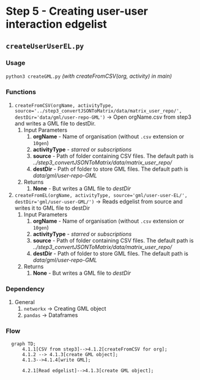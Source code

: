 # Step 5 - Creating user-user interaction edgelist

## `createUserUserEL.py`

### Usage

`python3 createGML.py` _(with createFromCSV(org, activity) in main)_

### Functions

1. `createFromCSV(orgName, activityType, source='../step3_convertJSONToMatrix/data/matrix_user_repo/', destDir='data/gml/user-repo-GML')` -> Open orgName.csv from step3 and writes a GML file to destDir.
   1. Input Parameters
      1. **orgName** - Name of organisation (without `.csv` extension or `10gen`)
      2. **activityType** - _starred_ or _subscriptions_
      3. **source** - Path of folder containing CSV files. The default path is _../step3_convertJSONToMatrix/data/matrix_user_repo/_
      4. **destDir** - Path of folder to store GML files. The default path is _data/gml/user-repo-GML_
   2. Returns
      1. **None** - But writes a GML file to _destDir_
2. `createFromEL(orgName, activityType, source='gml/user-user-EL/', destDir='gml/user-user-GML/')` -> Reads edgelist from source and writes it to GML file to destDir
   1. Input Parameters
      1. **orgName** - Name of organisation (without `.csv` extension or `10gen`)
      2. **activityType** - _starred_ or _subscriptions_
      3. **source** - Path of folder containing CSV files. The default path is _../step3_convertJSONToMatrix/data/matrix_user_repo/_
      4. **destDir** - Path of folder to store GML files. The default path is _data/gml/user-repo-GML_
   2. Returns
      1. **None** - But writes a GML file to _destDir_

### Dependency

1. General
   1. `networkx` -> Creating GML object
   2. `pandas` -> Dataframes

### Flow

```mermaid
  graph TD;
      4.1.1[CSV from step3]-->4.1.2[createFromCSV for org];
      4.1.2 --> 4.1.3[create GML object];
      4.1.3-->4.1.4[write GML];

      4.2.1[Read edgelist]-->4.1.3[create GML object];
```
